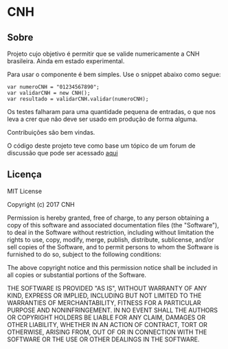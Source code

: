 # CNH
## Sobre
Projeto cujo objetivo é permitir que se valide numericamente a CNH brasileira. Ainda em estado experimental.

Para usar o componente é bem simples. Use o snippet abaixo como segue:

    var numeroCNH = "01234567890";
    var validarCNH = new CNH();
    var resultado = validarCNH.validar(numeroCNH);
    
Os testes falharam para uma quantidade pequena de entradas, o que nos leva a crer que não deve ser usado em produção de forma alguma.

Contribuições são bem vindas.

O código deste projeto teve como base um tópico de um forum de discussão que pode ser acessado [aqui](http://www.devmedia.com.br/forum/validacao-do-numero-de-registro-de-cnh/354889)

## Licença

MIT License

Copyright (c) 2017 CNH

Permission is hereby granted, free of charge, to any person obtaining a copy
of this software and associated documentation files (the "Software"), to deal
in the Software without restriction, including without limitation the rights
to use, copy, modify, merge, publish, distribute, sublicense, and/or sell
copies of the Software, and to permit persons to whom the Software is
furnished to do so, subject to the following conditions:

The above copyright notice and this permission notice shall be included in all
copies or substantial portions of the Software.

THE SOFTWARE IS PROVIDED "AS IS", WITHOUT WARRANTY OF ANY KIND, EXPRESS OR
IMPLIED, INCLUDING BUT NOT LIMITED TO THE WARRANTIES OF MERCHANTABILITY,
FITNESS FOR A PARTICULAR PURPOSE AND NONINFRINGEMENT. IN NO EVENT SHALL THE
AUTHORS OR COPYRIGHT HOLDERS BE LIABLE FOR ANY CLAIM, DAMAGES OR OTHER
LIABILITY, WHETHER IN AN ACTION OF CONTRACT, TORT OR OTHERWISE, ARISING FROM,
OUT OF OR IN CONNECTION WITH THE SOFTWARE OR THE USE OR OTHER DEALINGS IN THE
SOFTWARE.
